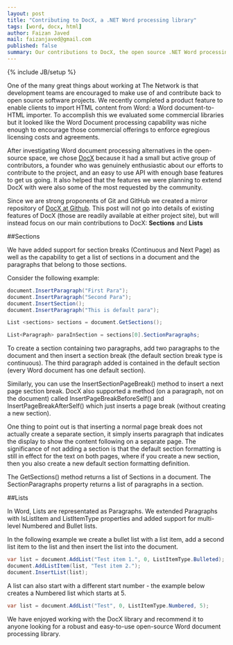 ```yaml
---
layout: post
title: "Contributing to DocX, a .NET Word processing library"
tags: [word, docx, html]
author: Faizan Javed
mail: faizanjaved@gmail.com
published: false
summary: Our contributions to DocX, the open source .NET Word processing library.
---
```


{% include JB/setup %}

One of the many great things about working at The Network is that development teams are encouraged to make use of and contribute back to open source software projects. We recently completed a product feature to enable clients to import HTML content from Word: a Word document-to-HTML importer. To accomplish this we evaluated some commercial libraries but it looked like the Word Document processing capability was niche enough to encourage those commercial offerings to enforce egregious licensing costs and agreements.

After investigating Word document processing alternatives in the open-source space, we chose [DocX](http://docx.codeplex.com/) because it had a small but active group of contributors, a founder who was genuinely enthusiastic about our efforts to contribute to the project, and an easy to use API with enough base features to get us going. It also helped that the features we were planning to extend DocX with were also some of the most requested by the community.

Since we are strong proponents of Git and GitHub we created a mirror repository of [DocX at Github](https://github.com/Word-DocX/DocX). This post will not go into details of existing features of DocX (those are readily available at either project site), but will instead focus on our main contributions to DocX: **Sections** and **Lists**


##Sections

We have added support for section breaks (Continuous and Next Page) as well as the capability to get a list of sections in a document and the paragraphs that belong to those sections. 

Consider the following example: 

```c#
document.InsertParagraph("First Para");
document.InsertParagraph("Second Para");
document.InsertSection();
document.InsertParagraph("This is default para");

List <sections> sections = document.GetSections();

List<Paragraph> paraInSection = sections[0].SectionParagraphs;
```

To create a section containing two paragraphs, add two paragraphs to the document and then insert a section break (the default section break type is continuous). The third paragraph added is contained in the default section (every Word document has one default section).

Similarly, you can use the InsertSectionPageBreak() method to insert a next page section break. DocX also supported a method (on a paragraph, not on the document) called InsertPageBreakBeforeSelf() and InsertPageBreakAfterSelf() which just inserts a page break (without creating a new section). 

One thing to point out is that inserting a normal page break does not actually create a separate section, it simply inserts paragraph that indicates the display to show the content following on a separate page. The significance of not adding a section is that the default section formatting is still in effect for the text on both pages, where if you create a new section, then you also create a new default section formatting definition.

The GetSections() method returns a list of Sections in a document. The SectionParagraphs property returns a list of paragraphs in a section.


##Lists

In Word, Lists are representated as Paragraphs. We extended Paragraphs with IsListItem and ListItemType properties and added support for multi-level Numbered and Bullet lists. 

In the following example we create a bullet list with a list item, add a second list item to the list and then insert the list into the document.

```c#
var list = document.AddList("Test item 1.", 0, ListItemType.Bulleted);
document.AddListItem(list, "Test item 2.");
document.InsertList(list);
```

A list can also start with a different start number - the example below creates a Numbered list which starts at 5.

```c#
var list = document.AddList("Test", 0, ListItemType.Numbered, 5);
```

We have enjoyed working with the DocX library and recommend it to anyone looking for a robust and easy-to-use open-source Word document processing library.